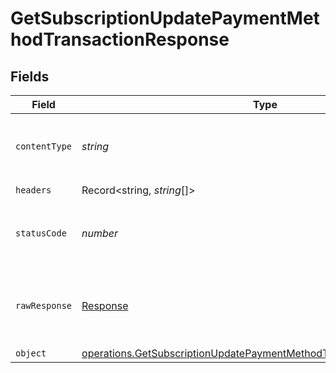 # GetSubscriptionUpdatePaymentMethodTransactionResponse


## Fields

| Field                                                                                                                                                               | Type                                                                                                                                                                | Required                                                                                                                                                            | Description                                                                                                                                                         |
| ------------------------------------------------------------------------------------------------------------------------------------------------------------------- | ------------------------------------------------------------------------------------------------------------------------------------------------------------------- | ------------------------------------------------------------------------------------------------------------------------------------------------------------------- | ------------------------------------------------------------------------------------------------------------------------------------------------------------------- |
| `contentType`                                                                                                                                                       | *string*                                                                                                                                                            | :heavy_check_mark:                                                                                                                                                  | HTTP response content type for this operation                                                                                                                       |
| `headers`                                                                                                                                                           | Record<string, *string*[]>                                                                                                                                          | :heavy_check_mark:                                                                                                                                                  | N/A                                                                                                                                                                 |
| `statusCode`                                                                                                                                                        | *number*                                                                                                                                                            | :heavy_check_mark:                                                                                                                                                  | HTTP response status code for this operation                                                                                                                        |
| `rawResponse`                                                                                                                                                       | [Response](https://developer.mozilla.org/en-US/docs/Web/API/Response)                                                                                               | :heavy_check_mark:                                                                                                                                                  | Raw HTTP response; suitable for custom response parsing                                                                                                             |
| `object`                                                                                                                                                            | [operations.GetSubscriptionUpdatePaymentMethodTransactionResponseBody](../../../sdk/models/operations/getsubscriptionupdatepaymentmethodtransactionresponsebody.md) | :heavy_minus_sign:                                                                                                                                                  | OK                                                                                                                                                                  |